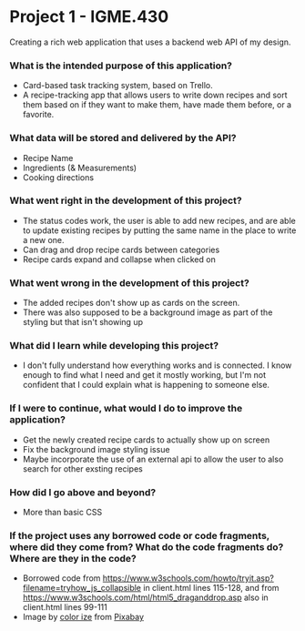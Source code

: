 # Project 1 - IGME.430
Creating a rich web application that uses a backend web API of my design.

### What is the intended purpose of this application?
- Card-based task tracking system, based on Trello.
- A recipe-tracking app that allows users to write down recipes and sort them based on if they want to make them, have made them before, or a favorite.

### What data will be stored and delivered by the API?
- Recipe Name
- Ingredients (& Measurements)
- Cooking directions

### What went right in the development of this project?
- The status codes work, the user is able to add new recipes, and are able to update existing recipes by putting the same name in the place to write a new one.
- Can drag and drop recipe cards between categories
- Recipe cards expand and collapse when clicked on

### What went wrong in the development of this project?
- The added recipes don't show up as cards on the screen.
- There was also supposed to be a background image as part of the styling but that isn't showing up

### What did I learn while developing this project?
- I don't fully understand how everything works and is connected. I know enough to find what I need and get it mostly working, but I'm not confident that I could explain what is happening to someone else.

### If I were to continue, what would I do to improve the application?
- Get the newly created recipe cards to actually show up on screen
- Fix the background image styling issue
- Maybe incorporate the use of an external api to allow the user to also search for other exsting recipes

### How did I go above and beyond?
- More than basic CSS

### If the project uses any borrowed code or code fragments, where did they come from? What do the code fragments do? Where are they in the code?
- Borrowed code from https://www.w3schools.com/howto/tryit.asp?filename=tryhow_js_collapsible in client.html lines 115-128, and from https://www.w3schools.com/html/html5_draganddrop.asp also in client.html lines 99-111
- Image by <a href="https://pixabay.com/users/colrizeboks-34626242/?utm_source=link-attribution&utm_medium=referral&utm_campaign=image&utm_content=7910753">color ize</a> from <a href="https://pixabay.com//?utm_source=link-attribution&utm_medium=referral&utm_campaign=image&utm_content=7910753">Pixabay</a>

